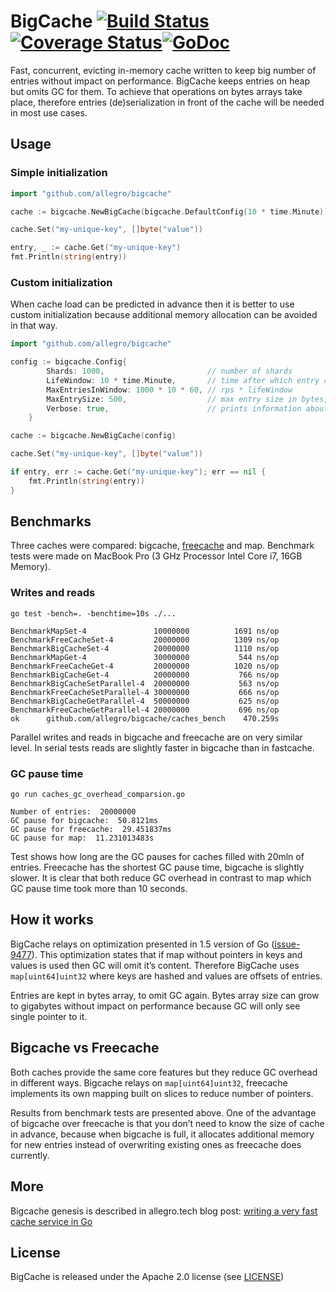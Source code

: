 # BigCache [![Build Status](https://travis-ci.org/allegro/bigcache.svg?branch=master)](https://travis-ci.org/allegro/bigcache)[![Coverage Status](https://coveralls.io/repos/github/allegro/bigcache/badge.svg?branch=master)](https://coveralls.io/github/allegro/bigcache?branch=master)[![GoDoc](https://godoc.org/github.com/allegro/bigcache?status.svg)](https://godoc.org/github.com/allegro/bigcache)

Fast, concurrent, evicting in-memory cache written to keep big number of entries without impact on performance.
BigCache keeps entries on heap but omits GC for them. To achieve that operations on bytes arrays take place,
therefore entries (de)serialization in front of the cache will be needed in most use cases.

## Usage

### Simple initialization

```go
import "github.com/allegro/bigcache"

cache := bigcache.NewBigCache(bigcache.DefaultConfig(10 * time.Minute))

cache.Set("my-unique-key", []byte("value"))

entry, _ := cache.Get("my-unique-key")
fmt.Println(string(entry))
```

### Custom initialization

When cache load can be predicted in advance then it is better to use custom initialization because additional memory
allocation can be avoided in that way.

```go
import "github.com/allegro/bigcache"

config := bigcache.Config{
		Shards: 1000,                       // number of shards
		LifeWindow: 10 * time.Minute,       // time after which entry can be evicted
		MaxEntriesInWindow: 1000 * 10 * 60, // rps * lifeWindow
		MaxEntrySize: 500,                  // max entry size in bytes, used only in initial memory allocation
		Verbose: true,                      // prints information about additional memory allocation
	}

cache := bigcache.NewBigCache(config)

cache.Set("my-unique-key", []byte("value"))

if entry, err := cache.Get("my-unique-key"); err == nil {
	fmt.Println(string(entry))
}
```

## Benchmarks

Three caches were compared: bigcache, [freecache](https://github.com/coocood/freecache) and map.
Benchmark tests were made on MacBook Pro (3 GHz Processor Intel Core i7, 16GB Memory).

### Writes and reads

```
go test -bench=. -benchtime=10s ./...

BenchmarkMapSet-4              	10000000	      1691 ns/op
BenchmarkFreeCacheSet-4        	20000000	      1309 ns/op
BenchmarkBigCacheSet-4         	20000000	      1110 ns/op
BenchmarkMapGet-4              	30000000	       544 ns/op
BenchmarkFreeCacheGet-4        	20000000	      1020 ns/op
BenchmarkBigCacheGet-4         	20000000	       766 ns/op
BenchmarkBigCacheSetParallel-4 	20000000	       563 ns/op
BenchmarkFreeCacheSetParallel-4	30000000	       666 ns/op
BenchmarkBigCacheGetParallel-4 	50000000	       625 ns/op
BenchmarkFreeCacheGetParallel-4	20000000	       696 ns/op
ok  	github.com/allegro/bigcache/caches_bench	470.259s
```

Parallel writes and reads in bigcache and freecache are on very similar level.
In serial tests reads are slightly faster in bigcache than in fastcache.

### GC pause time

```
go run caches_gc_overhead_comparsion.go

Number of entries:  20000000
GC pause for bigcache:  50.8121ms
GC pause for freecache:  29.451837ms
GC pause for map:  11.231013483s
```

Test shows how long are the GC pauses for caches filled with 20mln of entries.
Freecache has the shortest GC pause time, bigcache is slightly slower.
It is clear that both reduce GC overhead in contrast to map
which GC pause time took more than 10 seconds.

## How it works

BigCache relays on optimization presented in 1.5 version of Go ([issue-9477](https://github.com/golang/go/issues/9477)).
This optimization states that if map without pointers in keys and values is used then GC will omit it’s content.
Therefore BigCache uses `map[uint64]uint32` where keys are hashed and values are offsets of entries.

Entries are kept in bytes array, to omit GC again.
Bytes array size can grow to gigabytes without impact on performance
because GC will only see single pointer to it.

## Bigcache vs Freecache
Both caches provide the same core features but they reduce GC overhead in different ways.
Bigcache relays on `map[uint64]uint32`, freecache implements its own mapping built on
slices to reduce number of pointers.

Results from benchmark tests are presented above.
One of the advantage of bigcache over freecache is that you don’t need to know
the size of cache in advance, because when bigcache is full,
it allocates additional memory for new entries instead of
overwriting existing ones as freecache does currently.

## More

Bigcache genesis is described in allegro.tech blog post: [writing a very fast cache service in Go](http://allegro.tech/2016/03/writing-fast-cache-service-in-go.html)

## License

BigCache is released under the Apache 2.0 license (see [LICENSE](LICENSE))
